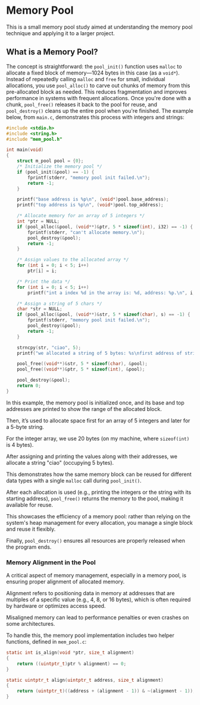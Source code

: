# Memory Pool

This is a small memory pool study aimed at understanding the memory pool technique and applying it to a larger project.

## What is a Memory Pool?

The concept is straightforward: the `pool_init()` function uses `malloc` to allocate a fixed block of memory—1024 bytes in this case (as a `void*`). Instead of repeatedly calling `malloc` and `free` for small, individual allocations, you use `pool_alloc()` to carve out chunks of memory from this pre-allocated block as needed. This reduces fragmentation and improves performance in systems with frequent allocations. Once you're done with a chunk, `pool_free()` releases it back to the pool for reuse, and `pool_destroy()` cleans up the entire pool when you're finished. The example below, from `main.c`, demonstrates this process with integers and strings:

```c
#include <stdio.h>
#include <string.h>
#include "mem_pool.h"

int main(void)
{
    struct m_pool pool = {0};
    /* Initialize the memory pool */
    if (pool_init(&pool) == -1) {
        fprintf(stderr, "memory pool init failed.\n");
        return -1;
    }

    printf("base address is %p\n", (void*)pool.base_address);
    printf("top address is %p\n", (void*)pool.top_address);

    /* Allocate memory for an array of 5 integers */
    int *ptr = NULL;
    if (pool_alloc(&pool, (void**)&ptr, 5 * sizeof(int), i32) == -1) {
        fprintf(stderr, "can't allocate memory.\n");
        pool_destroy(&pool);
        return -1;
    }

    /* Assign values to the allocated array */
    for (int i = 0; i < 5; i++)
        ptr[i] = i;

    /* Print the data */
    for (int i = 0; i < 5; i++)
        printf("int a index %d in the array is: %d, address: %p.\n", i, ptr[i], (void*)&ptr[i]);

    /* Assign a string of 5 chars */
    char *str = NULL;
    if (pool_alloc(&pool, (void**)&str, 5 * sizeof(char), s) == -1) {
        fprintf(stderr, "memory pool init failed.\n");
        pool_destroy(&pool);
        return -1;
    }

    strncpy(str, "ciao", 5);
    printf("we allocated a string of 5 bytes: %s\nfirst address of string is %p.\n", str, (void*)&str[0]); 

    pool_free((void**)&str, 5 * sizeof(char), &pool);
    pool_free((void**)&ptr, 5 * sizeof(int), &pool);

    pool_destroy(&pool);
    return 0;
}
```

In this example, the memory pool is initialized once, and its base and top addresses are printed to show the range of the allocated block. 

Then, it’s used to allocate space first for an array of 5 integers and later for a 5-byte string. 

For the integer array, we use 20 bytes (on my machine, where `sizeof(int)` is 4 bytes). 

After assigning and printing the values along with their addresses, we allocate a string "ciao" (occupying 5 bytes). 

This demonstrates how the same memory block can be reused for different data types with a single `malloc` call during `pool_init()`. 

After each allocation is used (e.g., printing the integers or the string with its starting address), `pool_free()` returns the memory to the pool, making it available for reuse. 

This showcases the efficiency of a memory pool: rather than relying on the system's heap management for every allocation, you manage a single block and reuse it flexibly. 

Finally, `pool_destroy()` ensures all resources are properly released when the program ends.

### Memory Alignment in the Pool

A critical aspect of memory management, especially in a memory pool, is ensuring proper alignment of allocated memory. 

Alignment refers to positioning data in memory at addresses that are multiples of a specific value (e.g., 4, 8, or 16 bytes), which is often required by hardware or optimizes access speed. 

Misaligned memory can lead to performance penalties or even crashes on some architectures. 

To handle this, the memory pool implementation includes two helper functions, defined in `mem_pool.c`:

```c
static int is_align(void *ptr, size_t alignment)
{
    return ((uintptr_t)ptr % alignment) == 0;
}

static uintptr_t align(uintptr_t address, size_t alignment)
{
    return (uintptr_t)((address + (alignment - 1)) & ~(alignment - 1));
}
```


